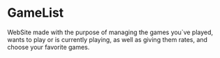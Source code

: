 # GameList
WebSite made with the purpose of managing the games you`ve played, wants to play or is currently playing, as well as giving them rates, and choose your favorite games.
